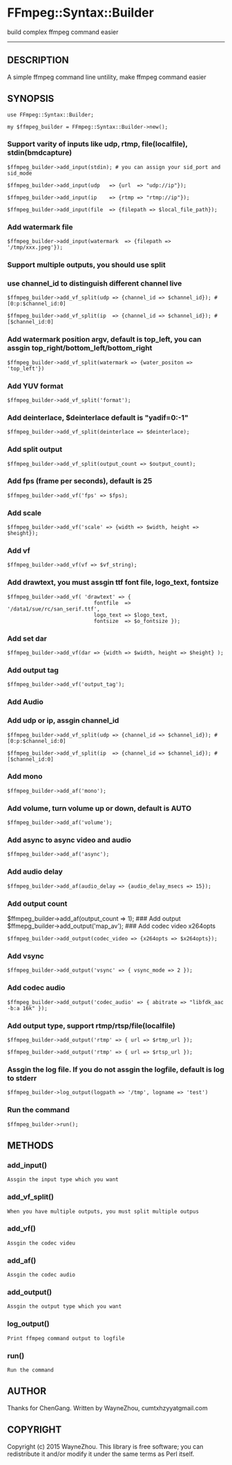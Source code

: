 # FFmpeg::Syntax::Builder 

build complex ffmpeg command easier


-------------------

## DESCRIPTION

A simple ffmpeg command line untility, make ffmpeg command easier

## SYNOPSIS

	use FFmpeg::Syntax::Builder;
	
	my $ffmpeg_builder = FFmpeg::Syntax::Builder->new();

### Support varity of inputs like udp, rtmp, file(localfile), stdin(bmdcapture)

	$ffmpeg_builder->add_input(stdin); # you can assign your sid_port and sid_mode
	
	$ffmpeg_builder->add_input(udp   => {url  => "udp://ip"});
	
	$ffmpeg_builder->add_input(ip    => {rtmp => "rtmp://ip"});
	
	$ffmpeg_builder->add_input(file  => {filepath => $local_file_path});

### Add watermark file
  
	$ffmpeg_builder->add_input(watermark  => {filepath => '/tmp/xxx.jpeg'});

### Support multiple outputs, you should use split 

### use channel_id to distinguish different channel live

	$ffmpeg_builder->add_vf_split(udp => {channel_id => $channel_id}); # [0:p:$channel_id:0]
	
	$ffmpeg_builder->add_vf_split(ip  => {channel_id => $channel_id}); # [$channel_id:0]

### Add watermark position argv, default is top_left, you can assgin top_right/bottom_left/bottom_right

	$ffmpeg_builder->add_vf_split(watermark => {water_positon => 'top_left'})

### Add YUV format

	$ffmpeg_builder->add_vf_split('format');

### Add deinterlace, $deinterlace default is "yadif=0:-1"

	$ffmpeg_builder->add_vf_split(deinterlace => $deinterlace);

### Add split output 

	$ffmpeg_builder->add_vf_split(output_count => $output_count);

### Add fps (frame per seconds), default is 25

	$ffmpeg_builder->add_vf('fps' => $fps);

### Add scale 

	$ffmpeg_builder->add_vf('scale' => {width => $width, height => $height});

### Add vf 

	$ffmpeg_builder->add_vf(vf => $vf_string);

### Add drawtext, you must assgin ttf font file, logo_text, fontsize 

	$ffmpeg_builder->add_vf( 'drawtext' => {
								fontfile  => '/data1/sue/rc/san_serif.ttf',
				  				logo_text => $logo_text,
				  				fontsize  => $o_fontsize });

### Add set dar

	$ffmpeg_builder->add_vf(dar => {width => $width, height => $height} );
  
### Add output tag

	$ffmpeg_builder->add_vf('output_tag');

### Add Audio

### Add udp or ip, assgin channel_id

	$ffmpeg_builder->add_vf_split(udp => {channel_id => $channel_id}); # [0:p:$channel_id:0]

	$ffmpeg_builder->add_vf_split(ip  => {channel_id => $channel_id}); # [$channel_id:0]

### Add mono

	$ffmpeg_builder->add_af('mono');

### Add volume, turn volume up or down, default is AUTO

	$ffmpeg_builder->add_af('volume');

### Add async to async video and audio

	$ffmpeg_builder->add_af('async');

### Add audio delay 

	$ffmpeg_builder->add_af(audio_delay => {audio_delay_msecs => 15});

### Add output count
$ffmpeg_builder->add_af(output_count => 1); ### Add output $ffmepg_builder->add_output('map_av'); ### Add codec video x264opts

	$ffmpeg_builder->add_output(codec_video => {x264opts => $x264opts});

### Add vsync 

	$ffmpeg_builder->add_output('vsync' => { vsync_mode => 2 });

### Add codec audio 

	$ffmpeg_builder->add_output('codec_audio' => { abitrate => "libfdk_aac -b:a 16k" });

### Add output type, support rtmp/rtsp/file(localfile)

	$ffmpeg_builder->add_output('rtmp' => { url => $rtmp_url });

	$ffmpeg_builder->add_output('rtmp' => { url => $rtsp_url });

### Assgin the log file. If you do not assgin the logfile, default is log to stderr

	$ffmpeg_builder->log_output(logpath => '/tmp', logname => 'test')

### Run the command

	$ffmpeg_builder->run();

## METHODS

### add_input()

	Assgin the input type which you want

### add_vf_split()

	When you have multiple outputs, you must split multiple outpus

### add_vf()

	Assgin the codec videu

### add_af()

	Assgin the codec audio

### add_output()

	Assgin the output type which you want
### log_output()

	Print ffmpeg command output to logfile 

### run()

	Run the command

## AUTHOR

Thanks for ChenGang. Written by WayneZhou, cumtxhzyyatgmail.com

## COPYRIGHT

Copyright (c) 2015 WayneZhou. This library is free software; you can redistribute it and/or modify it under the same terms as Perl itself.


